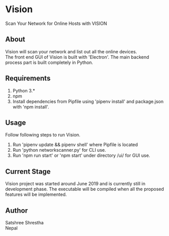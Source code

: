 # Vision
Scan Your Network for Online Hosts with VISION   

## About
Vision will scan your network and list out all the online devices.  
The front end GUI of Vision is built with 'Electron'. The main backend process part is built completely in Python. 

## Requirements
1. Python 3.*  
2. npm  
3. Install dependencies from Pipfile using 'pipenv install' and package.json with 'npm install'.  

## Usage
Follow following steps to run Vision.  
1. Run 'pipenv update && pipenv shell' where Pipfile is located  
2. Run 'python networkscanner.py' for CLI use.  
3. Run 'npm run start' or 'npm start' under directory /ui/ for GUI use.  

## Current Stage
Vision project was started around June 2019 and is currently still in development phase. The executable will be compiled when all the proposed features will be implemented.   

## Author
Satshree Shrestha  
Nepal
